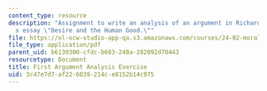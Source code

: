 ```yaml
---
content_type: resource
description: "Assignment to write an analysis of an argument in Richard Kraut\u2019\
  s essay \"Desire and the Human Good.\""
file: https://ol-ocw-studio-app-qa.s3.amazonaws.com/courses/24-02-moral-problems-and-the-good-life-fall-2008/3c47e7d7af226039214ce8152b14c975_assn_1.pdf
file_type: application/pdf
parent_uid: b6139300-cfdc-b603-248a-282092d70443
resourcetype: Document
title: First Argument Analysis Exercise
uid: 3c47e7d7-af22-6039-214c-e8152b14c975
---
```

